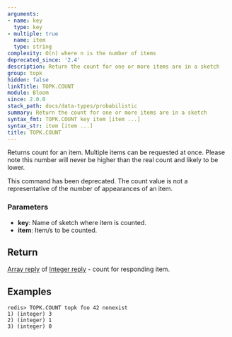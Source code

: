```yaml
---
arguments:
- name: key
  type: key
- multiple: true
  name: item
  type: string
complexity: O(n) where n is the number of items
deprecated_since: '2.4'
description: Return the count for one or more items are in a sketch
group: topk
hidden: false
linkTitle: TOPK.COUNT
module: Bloom
since: 2.0.0
stack_path: docs/data-types/probabilistic
summary: Return the count for one or more items are in a sketch
syntax_fmt: TOPK.COUNT key item [item ...]
syntax_str: item [item ...]
title: TOPK.COUNT
---
```

Returns count for an item. 
Multiple items can be requested at once.
Please note this number will never be higher than the real count and likely to be lower.

This command has been deprecated. The count value is not a representative of
the number of appearances of an item.

### Parameters

* **key**: Name of sketch where item is counted.
* **item**: Item/s to be counted.

## Return

[Array reply](/docs/reference/protocol-spec#arrays) of [Integer reply](/docs/reference/protocol-spec#integers) - count for responding item.

## Examples

```
redis> TOPK.COUNT topk foo 42 nonexist
1) (integer) 3
2) (integer) 1
3) (integer) 0
```
